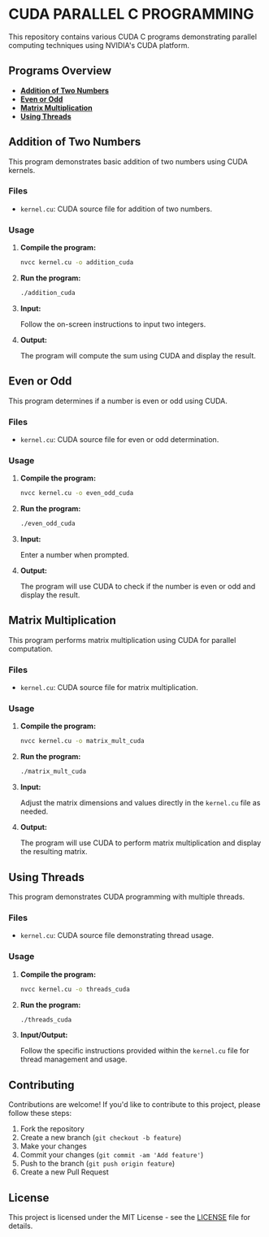 # CUDA PARALLEL C PROGRAMMING
This repository contains various CUDA C programs demonstrating parallel computing techniques using NVIDIA's CUDA platform.

## Programs Overview

- **[Addition of Two Numbers](#addition-of-two-numbers)**
- **[Even or Odd](#even-or-odd)**
- **[Matrix Multiplication](#matrix-multiplication)**
- **[Using Threads](#using-threads)**

## Addition of Two Numbers

This program demonstrates basic addition of two numbers using CUDA kernels.

### Files

- `kernel.cu`: CUDA source file for addition of two numbers.

### Usage

1. **Compile the program:**

   ```bash
   nvcc kernel.cu -o addition_cuda
   ```

2. **Run the program:**

   ```bash
   ./addition_cuda
   ```

3. **Input:**

   Follow the on-screen instructions to input two integers.

4. **Output:**

   The program will compute the sum using CUDA and display the result.

## Even or Odd

This program determines if a number is even or odd using CUDA.

### Files

- `kernel.cu`: CUDA source file for even or odd determination.

### Usage

1. **Compile the program:**

   ```bash
   nvcc kernel.cu -o even_odd_cuda
   ```

2. **Run the program:**

   ```bash
   ./even_odd_cuda
   ```

3. **Input:**

   Enter a number when prompted.

4. **Output:**

   The program will use CUDA to check if the number is even or odd and display the result.

## Matrix Multiplication

This program performs matrix multiplication using CUDA for parallel computation.

### Files

- `kernel.cu`: CUDA source file for matrix multiplication.

### Usage

1. **Compile the program:**

   ```bash
   nvcc kernel.cu -o matrix_mult_cuda
   ```

2. **Run the program:**

   ```bash
   ./matrix_mult_cuda
   ```

3. **Input:**

   Adjust the matrix dimensions and values directly in the `kernel.cu` file as needed.

4. **Output:**

   The program will use CUDA to perform matrix multiplication and display the resulting matrix.

## Using Threads

This program demonstrates CUDA programming with multiple threads.

### Files

- `kernel.cu`: CUDA source file demonstrating thread usage.

### Usage

1. **Compile the program:**

   ```bash
   nvcc kernel.cu -o threads_cuda
   ```

2. **Run the program:**

   ```bash
   ./threads_cuda
   ```

3. **Input/Output:**

   Follow the specific instructions provided within the `kernel.cu` file for thread management and usage.

## Contributing

Contributions are welcome! If you'd like to contribute to this project, please follow these steps:

1. Fork the repository
2. Create a new branch (`git checkout -b feature`)
3. Make your changes
4. Commit your changes (`git commit -am 'Add feature'`)
5. Push to the branch (`git push origin feature`)
6. Create a new Pull Request

## License

This project is licensed under the MIT License - see the [LICENSE](LICENSE) file for details.
